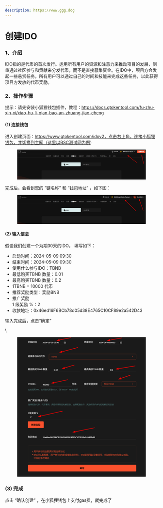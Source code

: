 ```yaml
---
description: https://www.ggg.dog
---
```


# 创建IDO

### 1、介绍

IDO指的是代币的首次发行。运用所有用户的资源和注意力来推动项目的发展，侧重通过社区参与和贡献来分发代币，而不是直接募集资金。在IDO中，项目方会发起一些悬赏任务，所有用户可以通过自己的时间和技能来完成这些任务，以此获得项目方发放的代币奖励。

### 2、操作步骤

提示：请先安装小狐狸钱包插件，教程：https://docs.gtokentool.com/fu-zhu-xin-xi/xiao-hu-li-qian-bao-an-zhuang-jiao-cheng

#### (1) 连接钱包

进入创建页面：https://www.gtokentool.com/idov2，点击右上角，连接小狐狸钱包，并切换到主网（这里以BSC测试网为例)

<figure><img src="../.gitbook/assets/image.png" alt=""><figcaption></figcaption></figure>

完成后，会看到您的 “链名称” 和 “钱包地址” ，如下图：

<figure><img src="../.gitbook/assets/image (1).png" alt=""><figcaption></figcaption></figure>

#### (2) 输入信息

假设我们创建一个为期30天的IDO， 填写如下：

* 启动时间：2024-05-09 09:30
* 结束时间：2024-05-09 09:30
* 使用什么参与IDO：TBNB
* 最低购买TBNB 数量：0.01
* 最高购买TBNB 数量：0.2
* 1TBNB = 10000  代币
* 推荐奖励类型：奖励BNB
* 推广奖励\
  1 级奖励 %：2
* 收款地址：0x46ed16F6BCb78d05d38E4765C10CF89e2a542D43

输入完成后，点击“确定”

\


<figure><img src="../.gitbook/assets/000 (1).jpg" alt=""><figcaption></figcaption></figure>

### (3) 完成

点击 “确认创建” ，在小狐狸钱包上支付gas费，就完成了

<figure><img src="https://lh7-us.googleusercontent.com/POVUIiidovE1ZrUPpyv-zBplcKrts5ZNNS85Mh4w9Q8DZZU--WMt7OGaASOtQ4eVC2DxYV-1MsRD74pdhlfHUbx-NVc-6DcvXkEzIP1xVlEjHS2rYBYY8_BjdMa9VK81b0VN3ILfhP__NUDAI06K8y0" alt=""><figcaption></figcaption></figure>
